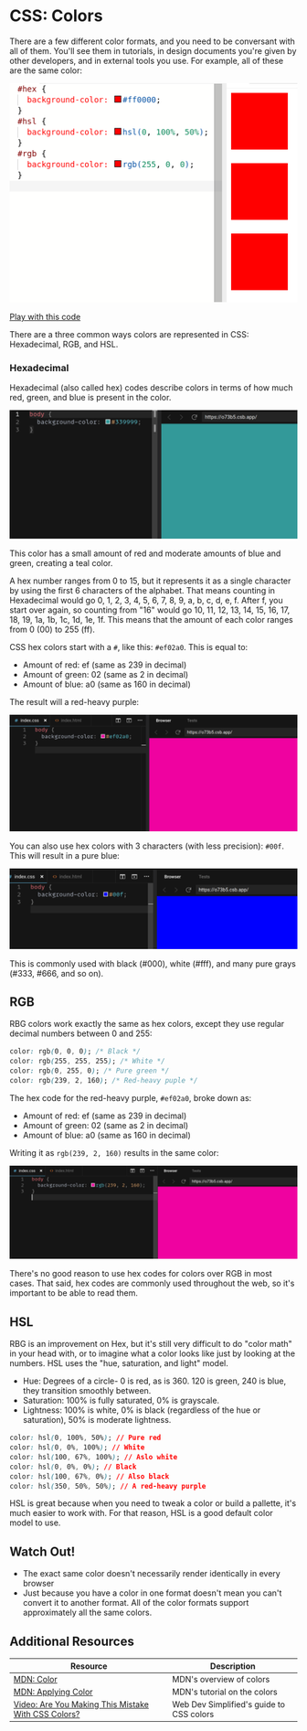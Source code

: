 # CSS: Colors

There are a few different color formats, and you need to be conversant with all of them. You'll see them in tutorials, in design documents you're given by other developers, and in external tools you use. For example, all of these are the same color:

![3 boxes with different color models that are the same color](assets/same-color.png)

[Play with this code](https://codesandbox.io/s/ecstatic-sun-qdulk?file=/index.css)

There are a three common ways colors are represented in CSS: Hexadecimal, RGB, and HSL.

### Hexadecimal

Hexadecimal (also called hex) codes describe colors in terms of how much red, green, and blue is present in the color.

![A teal green hex color code](assets/colors-2.png)

This color has a small amount of red and moderate amounts of blue and green, creating a teal color.

A hex number ranges from 0 to 15, but it represents it as a single character by using the first 6 characters of the alphabet. That means counting in Hexadecimal would go 0, 1, 2, 3, 4, 5, 6, 7, 8, 9, a, b, c, d, e, f. After f, you start over again, so counting from "16" would go 10, 11, 12, 13, 14, 15, 16, 17, 18, 19, 1a, 1b, 1c, 1d, 1e, 1f. This means that the amount of each color ranges from 0 (00) to 255 (ff).

CSS hex colors start with a `#`, like this: `#ef02a0`. This is equal to:

* Amount of red: ef (same as 239 in decimal)
* Amount of green: 02 (same as 2 in decimal)
* Amount of blue: a0 (same as 160 in decimal)

The result will a red-heavy purple:

![A purple hex color code](assets/colors-3.png)

You can also use hex colors with 3 characters (with less precision): `#00f`. This will result in a pure blue:

![A blue hex color code](assets/colors-4.png)

This is commonly used with black (#000), white (#fff), and many pure grays (#333, #666, and so on).

## RGB

RBG colors work exactly the same as hex colors, except they use regular decimal numbers between 0 and 255:

```css
color: rgb(0, 0, 0); /* Black */
color: rgb(255, 255, 255); /* White */
color: rgb(0, 255, 0); /* Pure green */
color: rgb(239, 2, 160); /* Red-heavy puple */
```

The hex code for the red-heavy purple, `#ef02a0`, broke down as:

* Amount of red: ef (same as 239 in decimal)
* Amount of green: 02 (same as 2 in decimal)
* Amount of blue: a0 (same as 160 in decimal)

Writing it as `rgb(239, 2, 160)` results in the same color:

![A purple RGB color code](assets/colors-5.png)

There's no good reason to use hex codes for colors over RGB in most cases. That said, hex codes are commonly used throughout the web, so it's important to be able to read them.

## HSL

RBG is an improvement on Hex, but it's still very difficult to do "color math" in your head with, or to imagine what a color looks like just by looking at the numbers. HSL uses the "hue, saturation, and light" model.

* Hue: Degrees of a circle- 0 is red, as is 360. 120 is green, 240 is blue, they transition smoothly between.
* Saturation: 100% is fully saturated, 0% is grayscale.
* Lightness: 100% is white, 0% is black (regardless of the hue or saturation), 50% is moderate lightness.

```css
color: hsl(0, 100%, 50%); // Pure red
color: hsl(0, 0%, 100%); // White
color: hsl(100, 67%, 100%); // Aslo white
color: hsl(0, 0%, 0%); // Black
color: hsl(100, 67%, 0%); // Also black
color: hsl(350, 50%, 50%); // A red-heavy purple
```

HSL is great because when you need to tweak a color or build a pallette, it's much easier to work with. For that reason, HSL is a good default color model to use.

## Watch Out!

* The exact same color doesn't necessarily render identically in every browser
* Just because you have a color in one format doesn't mean you can't convert it to another format. All of the color formats support approximately all the same colors.

## Additional Resources

| Resource | Description |
| --- | --- |
| [MDN: Color](https://developer.mozilla.org/en-US/docs/Web/CSS/color) | MDN's overview of colors |
| [MDN: Applying Color](https://developer.mozilla.org/en-US/docs/Web/HTML/Applying_color) | MDN's tutorial on the colors |
| [Video: Are You Making This Mistake With CSS Colors?](https://www.youtube.com/watch?v=EJtmfkKulNA) | Web Dev Simplified's guide to CSS colors |
